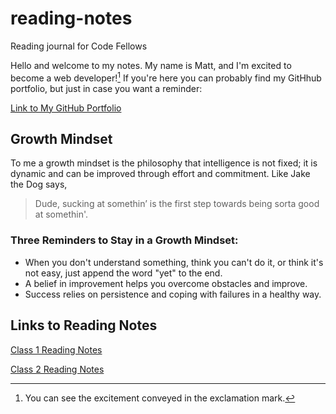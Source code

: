# reading-notes
Reading journal for Code Fellows

Hello and welcome to my notes. My name is Matt, and I'm excited to become a web developer![^1] If you're here you can probably find my GitHhub portfolio, but just in case you want a reminder:

[Link to My GitHub Portfolio](https://github.com/matthew-c-austin)

## Growth Mindset
To me a growth mindset is the philosophy that intelligence is not fixed; it is dynamic and can be improved through effort and commitment. Like Jake the Dog says,

> Dude, sucking at somethin’ is the first step towards being sorta good at somethin'.

### Three Reminders to Stay in a Growth Mindset:
- When you don't understand something, think you can't do it, or think it's not easy, just append the word "yet" to the end.
- A belief in improvement helps you overcome obstacles and improve.
- Success relies on persistence and coping with failures in a healthy way.

## Links to Reading Notes
[Class 1 Reading Notes](Read-01-Learning-Markdown)

[Class 2 Reading Notes](Read-02-The-Coders-Computer)

[^1]: You can see the excitement conveyed in the exclamation mark.
